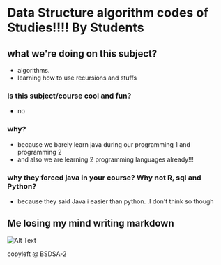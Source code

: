 # Data Structure algorithm codes of Studies!!!! By Students

## what we're doing on this subject?

- algorithms.
- learning how to use recursions and stuffs

### Is this subject/course cool and fun?

- no

### why?

- because we barely learn java during our programming 1 and programming 2
- and also we are learning 2 programming languages already!!!

### why they forced java in your course? Why not R, sql and Python?

- because they said Java i easier than python. .I don't think so though

## Me losing my mind writing markdown

![Alt Text](https://media.tenor.com/5tvr3R-VgtEAAAAi/kyoko-toshino.gif)

copyleft @ BSDSA-2
